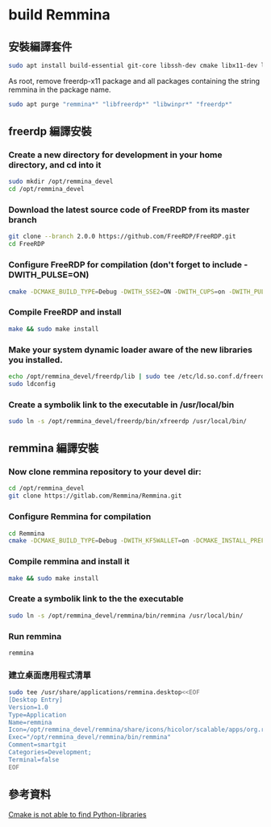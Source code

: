# build Remmina

## 安裝編譯套件

```bash
sudo apt install build-essential git-core libssh-dev cmake libx11-dev libxext-dev libxinerama-dev  libxcursor-dev libxdamage-dev libxv-dev libxkbfile-dev libasound2-dev libcups2-dev libxml2 libxml2-dev libxrandr-dev libgstreamer1.0-dev libgstreamer-plugins-base1.0-dev libxi-dev libavutil-dev libjson-glib-dev libavcodec-dev libxtst-dev libgtk-3-dev libgcrypt20-dev  libpulse-dev  libvte-2.91-dev libxkbfile-dev libtelepathy-glib-dev libjpeg-dev libgnutls28-dev libsecret-1-dev libavahi-ui-gtk3-dev libvncserver-dev libappindicator3-dev intltool libsecret-1-dev libwebkit2gtk-4.0-dev libsystemd-dev libsodium-dev libkf5wallet-dev libusb-1.0-0-dev libpcre2-dev python3-dev
```

As root, remove freerdp-x11 package and all packages containing the string remmina in the package name.

```bash
sudo apt purge "remmina*" "libfreerdp*" "libwinpr*" "freerdp*"
```

## freerdp 編譯安裝

### Create a new directory for development in your home directory, and cd into it

```bash
sudo mkdir /opt/remmina_devel
cd /opt/remmina_devel
```

### Download the latest source code of FreeRDP from its master branch

```bash
git clone --branch 2.0.0 https://github.com/FreeRDP/FreeRDP.git
cd FreeRDP
```

### Configure FreeRDP for compilation (don't forget to include -DWITH_PULSE=ON)

```bash
cmake -DCMAKE_BUILD_TYPE=Debug -DWITH_SSE2=ON -DWITH_CUPS=on -DWITH_PULSE=on -DCMAKE_INSTALL_PREFIX:PATH=/opt/remmina_devel/freerdp .
```

### Compile FreeRDP and install

```bash
make && sudo make install
```

### Make your system dynamic loader aware of the new libraries you installed.

```bash
echo /opt/remmina_devel/freerdp/lib | sudo tee /etc/ld.so.conf.d/freerdp_devel.conf > /dev/null
sudo ldconfig
```

### Create a symbolik link to the executable in /usr/local/bin

```bash
sudo ln -s /opt/remmina_devel/freerdp/bin/xfreerdp /usr/local/bin/
```

## remmina 編譯安裝

### Now clone remmina repository to your devel dir:

```bash
cd /opt/remmina_devel
git clone https://gitlab.com/Remmina/Remmina.git
```

### Configure Remmina for compilation

```bash
cd Remmina
cmake -DCMAKE_BUILD_TYPE=Debug -DWITH_KF5WALLET=on -DCMAKE_INSTALL_PREFIX:PATH=/opt/remmina_devel/remmina -DCMAKE_PREFIX_PATH=/opt/remmina_devel/freerdp --build=build .
```

### Compile remmina and install it

```bash
make && sudo make install
```

### Create a symbolik link to the the executable

```bash
sudo ln -s /opt/remmina_devel/remmina/bin/remmina /usr/local/bin/
```

### Run remmina

```bash
remmina
```

### 建立桌面應用程式清單

```bash
sudo tee /usr/share/applications/remmina.desktop<<EOF
[Desktop Entry]
Version=1.0
Type=Application
Name=remmina
Icon=/opt/remmina_devel/remmina/share/icons/hicolor/scalable/apps/org.remmina.Remmina.svg
Exec="/opt/remmina_devel/remmina/bin/remmina"
Comment=smartgit
Categories=Development;     
Terminal=false
EOF
```

## 參考資料

[Cmake is not able to find Python-libraries](https://stackoverflow.com/questions/24174394/cmake-is-not-able-to-find-python-libraries)